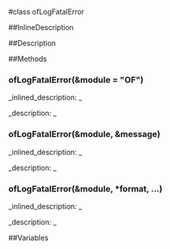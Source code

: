 #class ofLogFatalError


<!--
_visible: True_
_advanced: True_
-->

##InlineDescription






##Description





##Methods



### ofLogFatalError(&module = "OF")

<!--
_syntax: ofLogFatalError(&module = "OF")_
_name: ofLogFatalError_
_returns: _
_returns_description: _
_parameters: const string &module=""_
_access: public_
_version_started: 007_
_version_deprecated: _
_summary: _
_constant: False_
_static: False_
_visible: True_
_advanced: False_
-->

_inlined_description: _








_description: _








<!----------------------------------------------------------------------------->

### ofLogFatalError(&module, &message)

<!--
_syntax: ofLogFatalError(&module, &message)_
_name: ofLogFatalError_
_returns: _
_returns_description: _
_parameters: const string &module, const string &message_
_access: public_
_version_started: 007_
_version_deprecated: _
_summary: _
_constant: False_
_static: False_
_visible: True_
_advanced: False_
-->

_inlined_description: _








_description: _








<!----------------------------------------------------------------------------->

### ofLogFatalError(&module, *format, ...)

<!--
_syntax: ofLogFatalError(&module, *format, ...)_
_name: ofLogFatalError_
_returns: _
_returns_description: _
_parameters: const string &module, const char *format,..._
_access: public_
_version_started: 0073_
_version_deprecated: _
_summary: _
_constant: False_
_static: False_
_visible: True_
_advanced: False_
-->

_inlined_description: _








_description: _








<!----------------------------------------------------------------------------->

##Variables



